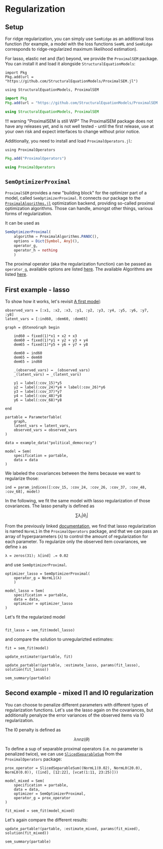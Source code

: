 # Regularization

## Setup

For ridge regularization, you can simply use `SemRidge` as an additional loss function
(for example, a model with the loss functions `SemML` and `SemRidge` corresponds to ridge-regularized maximum likelihood estimation).

For lasso, elastic net and (far) beyond, we provide the `ProximalSEM` package. You can install it and load it alongside `StructuralEquationModels`:

```@setup reg
import Pkg
Pkg.add(url = "https://github.com/StructuralEquationModels/ProximalSEM.jl")

using StructuralEquationModels, ProximalSEM
```

```julia
import Pkg
Pkg.add(url = "https://github.com/StructuralEquationModels/ProximalSEM.jl")

using StructuralEquationModels, ProximalSEM
```

!!! warning "ProximalSEM is still WIP"
    The ProximalSEM package does not have any releases yet, and is not well tested - until the first release, use at your own risk and expect interfaces to change without prior notice.

Additionally, you need to install and load `ProximalOperators.jl`:

```@setup reg
using ProximalOperators
```

```julia
Pkg.add("ProximalOperators")

using ProximalOperators
```

## `SemOptimizerProximal`

`ProximalSEM` provides a new "building block" for the optimizer part of a model, called `SemOptimizerProximal`.
It connects our package to the [`ProximalAlgorithms.jl`](https://github.com/JuliaFirstOrder/ProximalAlgorithms.jl) optimization backend, providing so-called proximal optimization algorithms.
Those can handle, amongst other things, various forms of regularization.

It can be used as

```julia
SemOptimizerProximal(
    algorithm = ProximalAlgorithms.PANOC(),
    options = Dict{Symbol, Any}(),
    operator_g,
    operator_h = nothing
    )
```

The proximal operator (aka the regularization function) can be passed as `operator_g`, available options are listed [here](https://juliafirstorder.github.io/ProximalOperators.jl/stable/functions/).
The available Algorithms are listed [here](https://juliafirstorder.github.io/ProximalAlgorithms.jl/stable/guide/implemented_algorithms/).

## First example - lasso

To show how it works, let's revisit [A first model](@ref):

```@example reg
observed_vars = [:x1, :x2, :x3, :y1, :y2, :y3, :y4, :y5, :y6, :y7, :y8]
latent_vars = [:ind60, :dem60, :dem65]

graph = @StenoGraph begin

    ind60 → fixed(1)*x1 + x2 + x3
    dem60 → fixed(1)*y1 + y2 + y3 + y4
    dem65 → fixed(1)*y5 + y6 + y7 + y8

    dem60 ← ind60
    dem65 ← dem60
    dem65 ← ind60

    _(observed_vars) ↔ _(observed_vars)
    _(latent_vars) ↔ _(latent_vars)

    y1 ↔ label(:cov_15)*y5
    y2 ↔ label(:cov_24)*y4 + label(:cov_26)*y6
    y3 ↔ label(:cov_37)*y7
    y4 ↔ label(:cov_48)*y8
    y6 ↔ label(:cov_68)*y8

end

partable = ParameterTable(
    graph,
    latent_vars = latent_vars,
    observed_vars = observed_vars
)

data = example_data("political_democracy")

model = Sem(
    specification = partable,
    data = data
)
```

We labeled the covariances between the items because we want to regularize those:

```@example reg
ind = param_indices([:cov_15, :cov_24, :cov_26, :cov_37, :cov_48, :cov_68], model)
```

In the following, we fit the same model with lasso regularization of those covariances.
The lasso penalty is defined as

```math
\sum \lambda_i \lvert \theta_i \rvert
```

From the previously linked [documentation](https://juliafirstorder.github.io/ProximalOperators.jl/stable/functions/#ProximalOperators.NormL1), we find that lasso regularization is named `NormL1` in the `ProximalOperators` package, and that we can pass an array of hyperparameters (`λ`) to control the amount of regularization for each parameter. To regularize only the observed item covariances, we define `λ` as

```@example reg
λ = zeros(31); λ[ind] .= 0.02
```

and use `SemOptimizerProximal`.

```@example reg
optimizer_lasso = SemOptimizerProximal(
    operator_g = NormL1(λ)
    )

model_lasso = Sem(
    specification = partable,
    data = data,
    optimizer = optimizer_lasso
)
```

Let's fit the regularized model

```@example reg

fit_lasso = sem_fit(model_lasso)
```

and compare the solution to unregularizted estimates:

```@example reg
fit = sem_fit(model)

update_estimate!(partable, fit)

update_partable!(partable, :estimate_lasso, params(fit_lasso), solution(fit_lasso))

sem_summary(partable)
```

## Second example - mixed l1 and l0 regularization

You can choose to penalize different parameters with different types of regularization functions.
Let's use the lasso again on the covariances, but additionally penalyze the error variances of the observed items via l0 regularization.

The l0 penalty is defined as
```math
\lambda \mathrm{nnz}(\theta)
```

To define a sup of separable proximal operators (i.e. no parameter is penalized twice),
we can use [`SlicedSeparableSum`](https://juliafirstorder.github.io/ProximalOperators.jl/stable/calculus/#ProximalOperators.SlicedSeparableSum) from the `ProximalOperators` package:

```@example reg
prox_operator = SlicedSeparableSum((NormL1(0.02), NormL0(20.0), NormL0(0.0)), ([ind], [12:22], [vcat(1:11, 23:25)]))

model_mixed = Sem(
    specification = partable,
    data = data,
    optimizer = SemOptimizerProximal,
    operator_g = prox_operator
)

fit_mixed = sem_fit(model_mixed)
```

Let's again compare the different results:

```@example reg
update_partable!(partable, :estimate_mixed, params(fit_mixed), solution(fit_mixed))

sem_summary(partable)
```